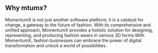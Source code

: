 ## Why mtumx?
 MomentumX is not just another software platform; it is a catalyst for change, a gateway to the future of fashion. With its comprehensive and unified approach, MomentumX provides a holistic solution for designing, representing, and producing fashion wears in various 3D forms.With MomentumX, fashion businesses can embrace the power of digital transformation and unlock a world of possibilities.